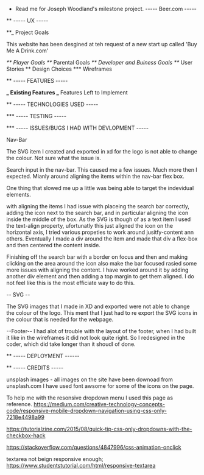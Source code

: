 - Read me for Joseph Woodland's milestone project. ----- Beer.com -----

\*\* ----- UX -----

\*\*\_ Project Goals

This website has been desgined at teh request of a new start up called 'Buy Me A Drink.com'

_** Player Goals
**_ Parental Goals
_** Developer and Buiness Goals
**_ User Stories
\*\* Design Choices
\*\*\* Wireframes

\*\* ----- FEATURES -----

**_ Existing Features
_** Features Left to Implement

\*\* ----- TECHNOLOGIES USED -----

\*\*\* ----- TESTING -----

\*\*\* ----- ISSUES/BUGS I HAD WITH DEVLOPMENT -----

Nav-Bar

The SVG item I created and exported in xd for the logo is not able to change the colour. Not sure what the issue is.

Search input in the nav-bar.
This caused me a few issues. Much more then I expected. Mianly around aligning the items within the nav-bar flex box.

One thing that slowed me up a little was being able to target the indevidual elements.

with aligning the items I had issue with placeing the search bar correctly, adding the icon next to the search bar, and in particular aligning the icon inside the middle of the box. As the SVG is though of as a text item I used the text-align property, ufortunatly this just aligned the icon on the horizontal axis, I tried various propeties to work around jusitfy-content ann others. Eventually I made a div around the item and made that div a flex-box and then centered the content inside.

Finishing off the search bar with a border on focus and then and making clicking on the area around the icon also make the bar focused rasied some more issues with aligning the content. I have worked around it by adding another div element and then adding a top margin to get them aligned. I do not feel like this is the most efficiate way to do this.

-- SVG --

The SVG images that I made in XD and exported were not able to change the colour of the logo. This ment that I just had to re export the SVG icons in the colour that is needed for the webpage.

--Footer--
I had alot of trouble with the layout of the footer, when I had built it like in the wireframes it did not look quite right. So I redesigned in the coder, which did take longer than it shoudl of done.

\*\* ----- DEPLOYMENT ------

\*\* ----- CREDITS -----

unsplash images - all images on the site have been downoad from unsplash.com
I have used font awsome for some of the icons on the page.

To help me with the resonsive dropdown menu I used this page as reference.
https://medium.com/creative-technology-concepts-code/responsive-mobile-dropdown-navigation-using-css-only-7218e4498a99

https://tutorialzine.com/2015/08/quick-tip-css-only-dropdowns-with-the-checkbox-hack

https://stackoverflow.com/questions/4847996/css-animation-onclick

textarea not beign responsive enough;
https://www.studentstutorial.com/html/responsive-textarea
